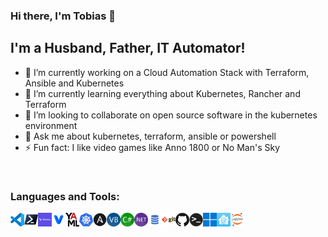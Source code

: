 ### Hi there, I'm Tobias 👋

## I'm a Husband, Father, IT Automator!

- 🔭 I’m currently working on a Cloud Automation Stack with Terraform, Ansible and Kubernetes
- 🌱 I’m currently learning everything about Kubernetes, Rancher and Terraform
- 👯 I’m looking to collaborate on open source software in the kubernetes environment
- 💬 Ask me about kubernetes, terraform, ansible or powershell
- ⚡ Fun fact: I like video games like Anno 1800 or No Man's Sky

<br />

### Languages and Tools:

<img align="left" alt="Visual Studio Code" width="22px" src="https://raw.githubusercontent.com/github/explore/80688e429a7d4ef2fca1e82350fe8e3517d3494d/topics/visual-studio-code/visual-studio-code.png" />
<img align="left" alt="Powershell" width="22px" src="https://github.com/github/explore/raw/main/topics/powershell/powershell.png"/>
<img align="left" alt="Terraform" width="22px" src="https://github.com/github/explore/raw/main/topics/terraform/terraform.png"/>
<img align="left" alt="Vagrant" width="22px" src="https://github.com/github/explore/raw/main/topics/vagrant/vagrant.png"/>
<img align="left" alt="YAML" width="22px" src="https://github.com/github/explore/raw/main/topics/yaml/yaml.png"/>
<img align="left" alt="Kubernetes" width="22px" src="https://github.com/github/explore/raw/main/topics/kubernetes/kubernetes.png"/>
<img align="left" alt="Ansible" width="22px" src="https://github.com/github/explore/raw/main/topics/ansible/ansible.png"/>
<img align="left" alt="Visual Basic" width="22px" src="https://github.com/github/explore/raw/main/topics/visual-basic/visual-basic.png"/>
<img align="left" alt="CSharp" width="22px" src="https://github.com/github/explore/raw/main/topics/csharp/csharp.png"/>
<img align="left" alt="DotNet" width="22px" src="https://github.com/github/explore/raw/main/topics/dotnet/dotnet.png"/>
<img align="left" alt="SQL" width="22px" src="https://raw.githubusercontent.com/github/explore/80688e429a7d4ef2fca1e82350fe8e3517d3494d/topics/sql/sql.png" />
<img align="left" alt="Git" width="22px" src="https://raw.githubusercontent.com/github/explore/80688e429a7d4ef2fca1e82350fe8e3517d3494d/topics/git/git.png" />
<img align="left" alt="GitHub" width="22px" src="https://raw.githubusercontent.com/github/explore/78df643247d429f6cc873026c0622819ad797942/topics/github/github.png" />
<img align="left" alt="Terminal" width="22px" src="https://raw.githubusercontent.com/github/explore/80688e429a7d4ef2fca1e82350fe8e3517d3494d/topics/terminal/terminal.png" />
<img align="left" alt="Windows" width="22px" src="https://github.com/github/explore/raw/main/topics/windows/windows.png" />
<img align="left" alt="Home-Assistant" width="22px" src="https://github.com/github/explore/raw/main/topics/home-assistant/home-assistant.png" />
<img align="left" alt="Jupyter-Notebook" width="22px" src="https://github.com/github/explore/raw/main/topics/jupyter-notebook/jupyter-notebook.png" />
